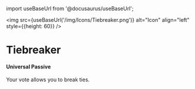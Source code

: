 import useBaseUrl from '@docusaurus/useBaseUrl';

<img src={useBaseUrl('/img/Icons/Tiebreaker.png')} alt="Icon" align="left" style={{height: 60}} />
# Tiebreaker

#### Universal Passive

Your vote allows you to break ties.
